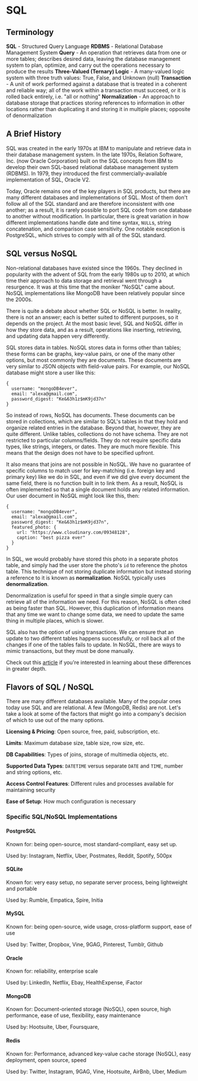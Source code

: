 # SQL

## Terminology

**SQL** - Structured Query Language
**RDBMS** - Relational Database Management System
**Query** - An operation that retrieves data from one or more tables; describes
desired data, leaving the database management system to plan, optimize, and
carry out the operations necessary to produce the results
**Three-Valued (Ternary) Logic** - A many-valued logic system with three truth values:
True, False, and Unknown (null)
**Transaction** - A unit of work performed against a database that is treated in
a coherent and reliable way; all of the work within a transaction must succeed, or
it is rolled back entirely, i.e. "all or nothing"
**Normalization** - An approach to database storage that practices storing references
to information in other locations rather than duplicating it and storing it in multiple
places; opposite of denormalization

## A Brief History

SQL was created in the early 1970s at IBM to manipulate and retrieve data in their database
management system. In the late 1970s, Relation Software, Inc. (now Oracle Corporation) built on
the SQL concepts from IBM to develop their own SQL-based relational database management
system (RDBMS). In 1979, they introduced the first commercially-available implementation
of SQL, Oracle V2.

Today, Oracle remains one of the key players in SQL products, but there are many
different databases and implementations of SQL. Most of them don't follow all of
the SQL standard and are therefore inconsistent with one another; as a result, it
is rarely possible to port SQL code from one database to another without modification.
In particular, there is great variation in how different implementations
handle date and time syntax, `NULL`s, string concatenation, and comparison case
sensitivity. One notable exception is PostgreSQL, which strives to comply with
all of the SQL standard.

## SQL versus NoSQL

Non-relational databases have existed since the 1960s. They declined in popularity
with the advent of SQL from the early 1980s up to 2010, at which time their approach
to data storage and retrieval went through a resurgence. It was at this time that
the moniker "NoSQL" came about. NoSQL implementations like MongoDB have been
relatively popular since the 2000s.

There is quite a debate about whether SQL or NoSQL is better. In reality, there is
not an answer; each is better suited to different purposes, so it depends on the
project. At the most basic level, SQL and NoSQL differ in how they store data, and as
a result, operations like inserting, retrieving, and updating data happen very
differently.

SQL stores data in tables. NoSQL stores data in forms other than tables; these forms
can be graphs, key-value pairs, or one of the many other options, but most commonly
they are documents. These documents are very similar to JSON objects with field-value
pairs. For example, our NoSQL database might store a user like this:

```
{
  username: "mongoDB4ever",
  email: "alexa@gmail.com",
  password_digest: "Ke&63h1z$mK9jd37n"
}
```

So instead of rows, NoSQL has documents. These documents can be stored in collections,
which are similar to SQL's tables in that they hold and organize related entries
in the database. Beyond that, however, they are quite different. Unlike tables,
collections do not have schema. They are not restricted to particular columns/fields.
They do not require specific data types, like strings, integers, or dates. They are
much more flexible. This means that the design does not have to be specified upfront.

It also means that joins are not possible in NoSQL. We have no guarantee of specific
columns to match user for key-matching (i.e. foreign key and primary key) like we do
in SQL, and even if we did give every document the same field, there is no function
built in to link them. As a result, NoSQL is often implemented so that a single document
holds any related information. Our user document in NoSQL might look like this, then:

```
{
  username: "mongoDB4ever",
  email: "alexa@gmail.com",
  password_digest: "Ke&63h1z$mK9jd37n",
  featured_photo: {
    url: "https://www.cloudinary.com/09348128",
    caption: "best pizza ever"
  }
}
```

In SQL, we would probably have stored this photo in a separate photos table, and simply
had the user store the photo's `id` to reference the photos table. This technique of not
storing duplicate information but instead storing a reference to it is known as
**normalization**. NoSQL typically uses **denormalization**.

Denormalization is useful for speed in that a single simple query can retrieve
all of the information we need. For this reason, NoSQL is often cited as being faster
than SQL. However, this duplication of information means that any time we want to change
some data, we need to update the same thing in multiple places, which is slower.

SQL also has the option of using transactions. We can ensure that an update to two
different tables happens successfully, or roll back all of the changes if one of the
tables fails to update. In NoSQL, there are ways to mimic transactions, but they must
be done manually.

Check out this [article][sql-no-sql] if you're interested in learning
about these differences in greater depth.

[sql-no-sql]: https://www.sitepoint.com/sql-vs-nosql-differences/

## Flavors of SQL / NoSQL

There are many different databases available. Many of the popular ones today
use SQL and are relational. A few (MongoDB, Redis) are not. Let's take a look
at some of the factors that might go into a company's decision of which to use
out of the many options.

**Licensing & Pricing**: Open source, free, paid, subscription, etc.

**Limits**: Maximum database size, table size, row size, etc.

**DB Capabilities**: Types of joins, storage of multimedia objects, etc.

**Supported Data Types**: `DATETIME` versus separate `DATE` and `TIME`,
number and string options, etc.

**Access Control Features**: Different rules and processes available for
maintaining security

**Ease of Setup**: How much configuration is necessary

### Specific SQL/NoSQL Implementations

#### PostgreSQL

Known for: being open-source, most standard-compliant, easy set up.

Used by: Instagram, Netflix, Uber, Postmates, Reddit, Spotify, 500px

#### SQLite

Known for: very easy setup, no separate server process, being lightweight and portable

Used by: Rumble, Empatica, Spire, Initia

#### MySQL

Known for: being open-source, wide usage, cross-platform support, ease of use

Used by: Twitter, Dropbox, Vine, 9GAG, Pinterest, Tumblr, Github

#### Oracle

Known for: reliability, enterprise scale

Used by: LinkedIn, Netflix, Ebay, HealthExpense, iFactor

#### MongoDB

Known for: Document-oriented storage (NoSQL), open source, high performance,
ease of use, flexibility, easy maintenance

Used by: Hootsuite, Uber, Foursquare,

#### Redis

Known for: Performance, advanced key-value cache storage (NoSQL), easy deployment,
open source, speed

Used by: Twitter, Instagram, 9GAG, Vine, Hootsuite, AirBnb, Uber, Medium
